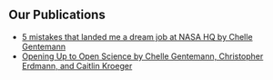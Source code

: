 ## Our Publications
 - [5 mistakes that landed me a dream job at NASA HQ by Chelle Gentemann](https://medium.com/@cgentemann/5-mistakes-to-nasa-dfac91c67910)
 - [Opening Up to Open Science by Chelle Gentemann, Christopher Erdmann, and Caitlin Kroeger](https://issues.org/opening-up-open-science-gentemann-erdmann-kroeger/)
